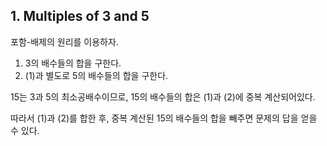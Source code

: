 ## 1. Multiples of 3 and 5

포함-배제의 원리를 이용하자.

1. 3의 배수들의 합을 구한다.
2. (1)과 별도로 5의 배수들의 합을 구한다.

15는 3과 5의 최소공배수이므로, 15의 배수들의 합은 (1)과 (2)에 중복 계산되어있다.

따라서 (1)과 (2)를 합한 후, 중복 계산된 15의 배수들의 합을 빼주면 문제의 답을 얻을 수 있다.
